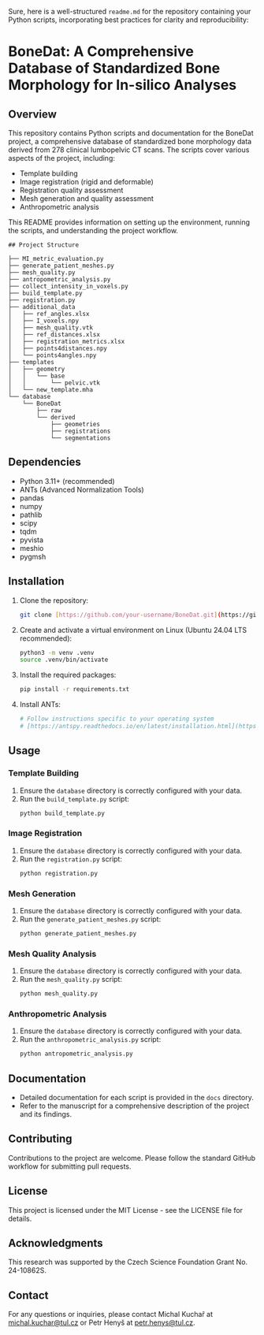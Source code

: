Sure, here is a well-structured `readme.md` for the repository containing your Python scripts, incorporating best practices for clarity and reproducibility:

# BoneDat: A Comprehensive Database of Standardized Bone Morphology for In-silico Analyses

## Overview
This repository contains Python scripts and documentation for the BoneDat project, a comprehensive database of standardized bone morphology data derived from 278 clinical lumbopelvic CT scans. The scripts cover various aspects of the project, including:

- Template building
- Image registration (rigid and deformable)
- Registration quality assessment
- Mesh generation and quality assessment
- Anthropometric analysis

This README provides information on setting up the environment, running the scripts, and understanding the project workflow.
```
## Project Structure

├── MI_metric_evaluation.py
├── generate_patient_meshes.py
├── mesh_quality.py
├── antropometric_analysis.py
├── collect_intensity_in_voxels.py
├── build_template.py
├── registration.py
├── additional_data
│   ├── ref_angles.xlsx
│   ├── I_voxels.npy
│   ├── mesh_quality.vtk
│   ├── ref_distances.xlsx
│   ├── registration_metrics.xlsx
│   ├── points4distances.npy
│   └── points4angles.npy
├── templates
│   ├── geometry
│   │   └── base
│   │       └── pelvic.vtk
│   └── new_template.mha
└── database
    └── BoneDat
        ├── raw
        └── derived
            ├── geometries
            ├── registrations
            └── segmentations

```
## Dependencies

- Python 3.11+ (recommended)
- ANTs (Advanced Normalization Tools)
- pandas
- numpy
- pathlib
- scipy
- tqdm
- pyvista
- meshio
- pygmsh

## Installation

1. Clone the repository:
   ```bash
   git clone [https://github.com/your-username/BoneDat.git](https://github.com/your-username/BoneDat.git)
   ```

2. Create and activate a virtual environment on Linux (Ubuntu 24.04 LTS recommended):
   ```bash
   python3 -m venv .venv
   source .venv/bin/activate
   ```

3. Install the required packages:
   ```bash
   pip install -r requirements.txt
   ```

4. Install ANTs:
   ```bash
   # Follow instructions specific to your operating system
   # [https://antspy.readthedocs.io/en/latest/installation.html](https://antspy.readthedocs.io/en/latest/installation.html)
   ```

## Usage

### Template Building

1. Ensure the `database` directory is correctly configured with your data.
2. Run the `build_template.py` script:
   ```bash
   python build_template.py
   ```

### Image Registration

1. Ensure the `database` directory is correctly configured with your data.
2. Run the `registration.py` script:
   ```bash
   python registration.py
   ```

### Mesh Generation

1. Ensure the `database` directory is correctly configured with your data.
2. Run the `generate_patient_meshes.py` script:
   ```bash
   python generate_patient_meshes.py
   ```

### Mesh Quality Analysis

1. Ensure the `database` directory is correctly configured with your data.
2. Run the `mesh_quality.py` script:
   ```bash
   python mesh_quality.py
   ```

### Anthropometric Analysis

1. Ensure the `database` directory is correctly configured with your data.
2. Run the `anthropometric_analysis.py` script:
   ```bash
   python antropometric_analysis.py
   ```

## Documentation

- Detailed documentation for each script is provided in the `docs` directory.
- Refer to the manuscript for a comprehensive description of the project and its findings.

## Contributing

Contributions to the project are welcome. Please follow the standard GitHub workflow for submitting pull requests.

## License

This project is licensed under the MIT License - see the LICENSE file for details.

## Acknowledgments

This research was supported by the Czech Science Foundation Grant No. 24-10862S.

## Contact

For any questions or inquiries, please contact Michal Kuchař at michal.kuchar@tul.cz or Petr Henyš at petr.henys@tul.cz.
```
